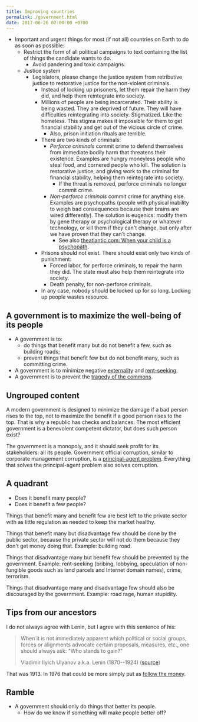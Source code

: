 ```yaml
---
title: Improving countries
permalink: /government.html
date: 2017-06-26 02:00:00 +0700
---
```


- Important and urgent things for most (if not all) countries on Earth to do as soon as possible:
    - Restrict the form of all political campaigns to text containing the list of things the candidate wants to do.
        - Avoid pandering and toxic campaigns.
    - Justice system
        - Legislators, please change the justice system from retributive justice to restorative justice for the non-violent criminals.
            - Instead of locking up prisoners, let them repair the harm they did, and help them reintegrate into society.
            - Millions of people are being incarcerated.
            Their ability is being wasted.
            They are deprived of future.
            They will have difficulties reintegrating into society.
            Stigmatized.
            Like the homeless.
            This stigma makes it impossible for them to get financial stability and get out of the vicious circle of crime.
                - Also, prison initiation rituals are terrible.
            - There are two kinds of criminals:
                - *Perforce criminals* commit crime to defend themselves from immediate bodily harm that threatens their existence.
                Examples are hungry moneyless people who steal food, and cornered people who kill.
                The solution is restorative justice, and giving work to the criminal for financial stability, helping them reintegrate into society.
                    - If the threat is removed, perforce criminals no longer commit crime.
                - *Non-perforce criminals* commit crime for anything else.
                Examples are psychopaths (people with physical inability to weigh bad consequences because their brains are wired differently).
                The solution is eugenics: modify them by gene therapy or psychological therapy or whatever technology, or kill them if they can't change,
                but only after we have proven that they can't change.
                    - See also [theatlantic.com: When your child is a psychopath](https://www.theatlantic.com/magazine/archive/2017/06/when-your-child-is-a-psychopath/524502/).
            - Prisons should not exist.
            There should exist only two kinds of punishment:
                - Forced labor, for perforce criminals, to repair the harm they did.
                The state must also help them reintegrate into society.
                - Death penalty, for non-perforce criminals.
            - In any case, nobody should be locked up for so long.
            Locking up people wastes resource.

## A government is to maximize the well-being of its people

- A government is to:
    - do things that benefit many but do not benefit a few, such as building roads;
    - prevent things that benefit few but do not benefit many, such as committing crime.
- A government is to minimize negative [externality](https://en.wikipedia.org/wiki/Externality)
and [rent-seeking](https://en.wikipedia.org/wiki/Rent-seeking).
- A government is to prevent the [tragedy of the commons](https://en.wikipedia.org/wiki/Tragedy_of_the_commons).

## Ungrouped content

A modern government is designed to minimize the damage if a bad person rises to the top,
not to maximize the benefit if a good person rises to the top.
That is why a republic has checks and balances.
The most efficient government is a benevolent competent dictator,
but does such person exist?

The government is a monopoly, and it should seek profit for its stakeholders: all its people.
Government official corruption, similar to corporate management corruption,
is a [principal-agent problem](https://en.wikipedia.org/wiki/Principal%E2%80%93agent_problem).
Everything that solves the principal-agent problem also solves corruption.

## A quadrant

- Does it benefit many people?
- Does it benefit a few people?

Things that benefit many and benefit few are best left to the private sector
with as little regulation as needed to keep the market healthy.

Things that benefit many but disadvantage few should be done by the public sector,
because the private sector will not do them because they don't get money doing that.
Example: building road.

Things that disadvantage many but benefit few should be prevented by the government.
Example: rent-seeking (bribing, lobbying,
speculation of non-fungible goods such as land parcels and Internet domain names),
crime, terrorism.

Things that disadvantage many and disadvantage few should also be discouraged by the government.
Example: road rage, human stupidity.

## Tips from our ancestors

I do not always agree with Lenin, but I agree with this sentence of his:

> When it is not immediately apparent which political or social groups,
> forces or alignments advocate certain proposals, measures, etc.,
> one should always ask: "Who stands to gain?"
>
> Vladimir Ilyich Ulyanov a.k.a. Lenin (1870--1924)
> ([source](https://www.marxists.org/archive/lenin/works/1913/apr/11.htm))

That was 1913.
In 1976 that could be more simply put as [follow the money](https://en.wikipedia.org/wiki/Follow_the_money).

## Ramble

- A government should only do things that better its people.
    - How do we know if something will make people better off?
